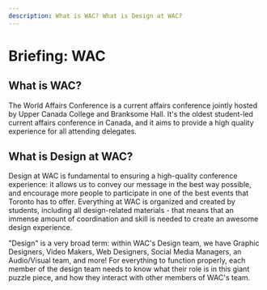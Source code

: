 ```yaml
---
description: What is WAC? What is Design at WAC?
---
```


# Briefing: WAC

## What is WAC?

The World Affairs Conference is a current affairs conference jointly hosted by Upper Canada College and Branksome Hall. It's the oldest student-led current affairs conference in Canada, and it aims to provide a high quality experience for all attending delegates.

## What is Design at WAC?

Design at WAC is fundamental to ensuring a high-quality conference experience: it allows us to convey our message in the best way possible, and encourage more people to participate in one of the best events that Toronto has to offer. Everything at WAC is organized and created by students, including all design-related materials - that means that an immense amount of coordination and skill is needed to create an awesome design experience.

"Design" is a very broad term: within WAC's Design team, we have Graphic Designers, Video Makers, Web Designers, Social Media Managers, an Audio/Visual team, and more! For everything to function properly, each member of the design team needs to know what their role is in this giant puzzle piece, and how they interact with other members of WAC's team.

